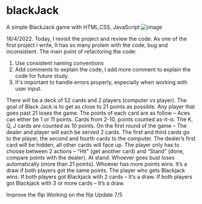# blackJack
A simple BlackJack game with HTML,CSS, JavaScript
![image](https://user-images.githubusercontent.com/9263674/228293717-dee1a30d-e9f6-4a70-b0a9-f9503ee284d6.png)

18/4/2022.
Today, I revisit the project and review the code. As one of the first project I write, It has so many prolem with the code, bug and inconsistent.
The main point of refactoring the code:
 1. Use consistent naming conventions
 2. Add comments to explain the code, I add more comment to explain the code for future study.
 3. It's important to handle errors properly, especially when working with user input.

There will be a deck of 52 cards and 2 players (computer vs player).
The goal of Black Jack is to get as close to 21 points as possible. Any player that goes past 21 loses the game.
The points of each card are as follow –
Aces can either be 1 or 11 points.
Cards from 2-10, points counted as-it-is.
The K, Q, J cards are counted as 10 points.
On the first round of the game –
The dealer and player will each be served 2 cards. The first and third cards go to the player, the second and fourth cards to the computer.
The dealer’s first card will be hidden, all other cards will face up.
The player only has to choose between 2 actions – “Hit” (get another card) and “Stand” (done, compare points with the dealer).
At stand:
Whoever goes bust loses automatically (more than 21 points).
Whoever has more points wins.
It’s a draw if both players got the same points.
The player who gets Blackjack wins.
If both players got Blackjack with 2 cards – It’s a draw.
If both players got Blackjack with 3 or more cards – It’s a draw.

Improve the flip
Working on the flip
Update 7/5
